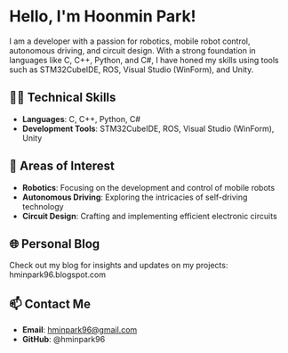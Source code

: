 # Hello, I'm Hoonmin Park!
I am a developer with a passion for robotics, mobile robot control, autonomous driving, and circuit design. With a strong foundation in languages like C, C++, Python, and C#, I have honed my skills using tools such as STM32CubeIDE, ROS, Visual Studio (WinForm), and Unity.

## 👨‍💻 Technical Skills

- **Languages**: C, C++, Python, C#
- **Development Tools**: STM32CubeIDE, ROS, Visual Studio (WinForm), Unity

## 🤖 Areas of Interest

- **Robotics**: Focusing on the development and control of mobile robots
- **Autonomous Driving**: Exploring the intricacies of self-driving technology
- **Circuit Design**: Crafting and implementing efficient electronic circuits

## 🌐 Personal Blog

Check out my blog for insights and updates on my projects: hminpark96.blogspot.com

## 📫 Contact Me
- **Email**: hminpark96@gmail.com
- **GitHub**: @hminpark96

<!---
hminpark96/hminpark96 is a ✨ special ✨ repository because its `README.md` (this file) appears on your GitHub profile.
You can click the Preview link to take a look at your changes.
--->
